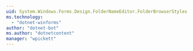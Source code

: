 ```yaml
---
uid: System.Windows.Forms.Design.FolderNameEditor.FolderBrowserStyles
ms.technology: 
  - "dotnet-winforms"
author: "dotnet-bot"
ms.author: "dotnetcontent"
manager: "wpickett"
---
```

